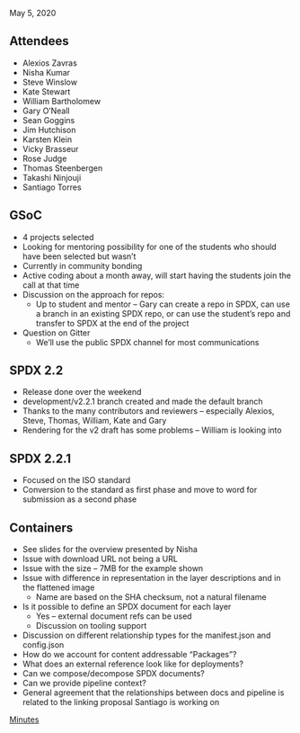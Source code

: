 May 5, 2020

## Attendees

  - Alexios Zavras
  - Nisha Kumar
  - Steve Winslow
  - Kate Stewart
  - William Bartholomew
  - Gary O’Neall
  - Sean Goggins
  - Jim Hutchison
  - Karsten Klein
  - Vicky Brasseur
  - Rose Judge
  - Thomas Steenbergen
  - Takashi Ninjouji
  - Santiago Torres

## GSoC

  - 4 projects selected
  - Looking for mentoring possibility for one of the students who should
    have been selected but wasn’t
  - Currently in community bonding
  - Active coding about a month away, will start having the students
    join the call at that time
  - Discussion on the approach for repos:
      - Up to student and mentor – Gary can create a repo in SPDX, can
        use a branch in an existing SPDX repo, or can use the student’s
        repo and transfer to SPDX at the end of the project
  - Question on Gitter
      - We’ll use the public SPDX channel for most communications

## SPDX 2.2

  - Release done over the weekend
  - development/v2.2.1 branch created and made the default branch
  - Thanks to the many contributors and reviewers – especially Alexios,
    Steve, Thomas, William, Kate and Gary
  - Rendering for the v2 draft has some problems – William is looking
    into

## SPDX 2.2.1

  - Focused on the ISO standard
  - Conversion to the standard as first phase and move to word for
    submission as a second phase

## Containers

  - See slides for the overview presented by Nisha
  - Issue with download URL not being a URL
  - Issue with the size – 7MB for the example shown
  - Issue with difference in representation in the layer descriptions
    and in the flattened image
      - Name are based on the SHA checksum, not a natural filename
  - Is it possible to define an SPDX document for each layer
      - Yes – external document refs can be used
      - Discussion on tooling support
  - Discussion on different relationship types for the manifest.json and
    config.json
  - How do we account for content addressable “Packages”?
  - What does an external reference look like for deployments?
  - Can we compose/decompose SPDX documents?
  - Can we provide pipeline context?
  - General agreement that the relationships between docs and pipeline
    is related to the linking proposal Santiago is working on

[Minutes](Category:Technical "wikilink")
